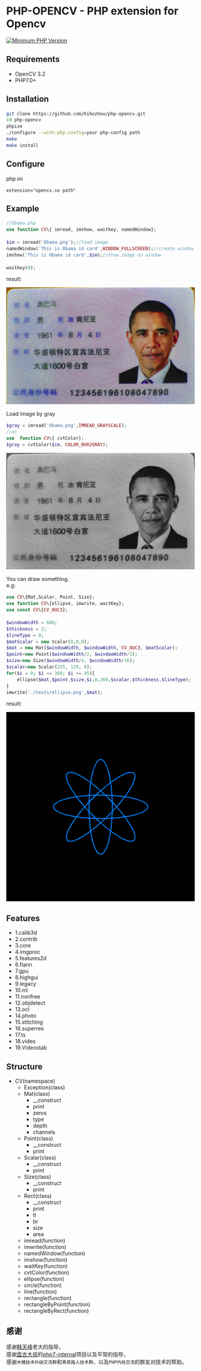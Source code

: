 # PHP-OPENCV - PHP extension for Opencv

[![Minimum PHP Version](https://img.shields.io/badge/php-%3E%3D%207.0-8892BF.svg)](https://php.net/)

## Requirements

- OpenCV 3.2
- PHP7.0+



## Installation

```bash
git clone https://github.com/hihozhou/php-opencv.git
cd php-opencv
phpize
./configure --with-php-config=your php-config path
make
make install
```

## Configure

php.ini

```
extension="opencv.so path"
```
## Example

```php
//Obama.php
use function CV\{ imread, imshow, waitkey, namedWindow};

$im = imread('Obama.png');//load image
namedWindow('This is Obama id card',WINDOW_FULLSCREEN);//create window
imshow('This is Obama id card',$im);//show image on window

waitkey(0);

```

result:

![Obama](tests/Obama.png)

Load image by gray

```php
$gray = imread('Obama.png',IMREAD_GRAYSCALE);
//or
use  function CV\{ cvtColor};
$gray = cvtColor($im, COLOR_BGR2GRAY);

```

![Obama_gray](tests/Obama_gray.png)


You can draw something.  
e.g:  

```php
use CV\{Mat,Scalar, Point, Size};
use function CV\{ellipse, imwrite, waitKey};
use const CV\{CV_8UC3};

$windowWidth = 600;
$thickness = 2;
$lineType = 8;
$matScalar = new Scalar(0,0,0);
$mat = new Mat($windowWidth, $windowWidth, CV_8UC3, $matScalar);
$point=new Point($windowWidth/2, $windowWidth/2);
$size=new Size($windowWidth/4, $windowWidth/16);
$scalar=new Scalar(255, 129, 0);
for($i = 0; $i <= 360; $i += 45){
    ellipse($mat,$point,$size,$i,0,360,$scalar,$thickness,$lineType);
}
imwrite('./tests/ellipse.png',$mat);

```

result:

![ellipse](tests/ellipse.png)



## Features
- 1.calib3d
- 2.contrib
- 3.core
- 4.imgproc
- 5.features2d
- 6.flann
- 7.gpu
- 8.highgui
- 9.legacy
- 10.ml
- 11.nonfree
- 12.objdetect
- 13.ocl
- 14.photo
- 15.stitching
- 16.superres
- 17.ts
- 18.video
- 19.Videostab

## Structure
- CV(namespace)
    - Exception(class)
    - Mat(class)
        - __construct
        - print
        - zeros
        - type
        - depth
        - channels
    - Point(class)
        - __construct
        - print
    - Scalar(class)
        - __construct
        - print
    - Size(class)
        - __construct
        - print
    - Rect(class)
        - __construct
        - print
        - tl
        - br
        - size
        - area
    - imread(function)
    - imwrite(function)
    - namedWindow(function)
    - imshow(function)
    - waitKey(function)
    - cvtColor(function)
    - ellipse(function)
    - circle(function)
    - line(function)
    - rectangle(function)
    - rectangleByPoint(function)
    - rectangleByRect(function)
    
    
## 感谢

感谢[韩天峰](https://github.com/matyhtf)老大的指导，  
感谢[盘古大叔](https://github.com/pangudashu)的[php7-internal](https://github.com/pangudashu/php7-internal)项目以及平常的指导，  
感谢`木桶技术升级交流群`和`黑夜路人技术群`、以及`PHP内核交流`的群友对技术的帮助。